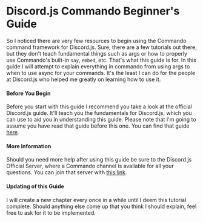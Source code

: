 # Discord.js Commando Beginner's Guide

So I noticed there are very few resources to begin using the Commando command framework for Discord.js. Sure, there are a few tutorials out there, but they don't teach fundamental things such as args or how to properly use Commando's built-in `say`, `embed`, etc. That's what this guide is for. In this guide I will attempt to explain everything in commando from using args to when to use async for your commands. It's the least I can do for the people at Discord.js who helped me greatly on learning how to use it.

#### Before You Begin

Before you start with this guide I recommend you take a look at the official Discord.js guide. It'll teach you the fundamentals for Discord.js, which you can use to aid you in understanding this guide. Please note that I'm going to assume you have read that guide before this one. You can find that guide [here](http://discordjs.guide/).

#### More Information

Should you need more help after using this guide be sure to the Discord.js Official Server, where a Commando channel is available for all your questions. You can join that server with [this link](https://discord.gg/bRCvFy9).

#### Updating of this Guide

I will create a new chapter every once in a while until I deem this tutorial complete. Should anything else come up that you think I should explain, feel free to ask for it to be implemented.

